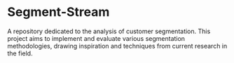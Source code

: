 # Segment-Stream
A repository dedicated to the analysis of customer segmentation. This project aims to implement and evaluate various segmentation methodologies, drawing inspiration and techniques from current research in the field.
